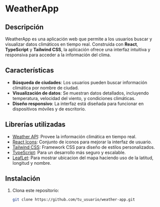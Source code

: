 # WeatherApp

## Descripción
WeatherApp es una aplicación web que permite a los usuarios buscar y visualizar datos climáticos en tiempo real. Construida con **React**, **TypeScript** y **Tailwind CSS**, la aplicación ofrece una interfaz intuitiva y responsiva para acceder a la información del clima.

## Características
- **Búsqueda de ciudades**: Los usuarios pueden buscar información climática por nombre de ciudad.
- **Visualización de datos**: Se muestran datos detallados, incluyendo temperatura, velocidad del viento, y condiciones climáticas.
- **Diseño responsivo**: La interfaz está diseñada para funcionar en dispositivos móviles y de escritorio.

## Librerías utilizadas
- [Weather API](https://www.weatherapi.com): Provee la información climática en tiempo real.
- [React Icons](https://react-icons.github.io/): Conjunto de iconos para mejorar la interfaz de usuario.
- [Tailwind CSS](https://tailwindcss.com/): Framework CSS para diseño de estilos personalizados.
- [TypeScript](https://www.typescriptlang.org/): Para un desarrollo más seguro y escalable.
- [LeafLet](https://leafletjs.com): Para mostrar ubicacion del mapa haciendo uso de la latitud, longitud y nombre.


## Instalación
1. Clona este repositorio:
   ```bash
   git clone https://github.com/tu_usuario/weather-app.git
